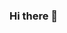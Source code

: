 ### Hi there 👋

<!--
[![Github](https://img.shields.io/badge/-Github-000?style=flat&logo=Github&logoColor=white)](https://github.com/Abd-00)
[![Portfolio Website](https://img.shields.io/badge/Website-Portfolio%20Website-blue)](#)
[![Linkedin](https://img.shields.io/badge/-LinkedIn-blue?style=flat&logo=Linkedin&logoColor=white)](#)
[![Instagram](https://img.shields.io/badge/-Instagram-c13584?style=flat&labelColor=c13584&logo=instagram&logoColor=white)](mailto:blackhole-100010176932351-1469197235@devnull.facebook.com)
[![Gmail](https://img.shields.io/badge/-Gmail-c14438?style=flat&logo=Gmail&logoColor=white)](mailto:abdqureshi41@gmail.com)
<a href="https://api.whatsapp.com/send?phone=+92+304+2244400&text=Abdullah Arshad">
  <img src="https://img.shields.io/badge/WHATSAPP-%2325D366.svg?&style=flat-square&logo=whatsapp&logoColor=white" />
</a>


![Abdullah Arshad's github stats](https://github-readme-stats.vercel.app/api?username=Abd-00&show_icons=true&theme=dark)


Here are some ideas to get you started:

- 🔭 I’m currently working on ...
- 🌱 I’m currently learning ...
- 👯 I’m looking to collaborate on ...
- 🤔 I’m looking for help with ...
- 💬 Ask me about ...
- 📫 How to reach me: ...
- 😄 Pronouns: ...
- ⚡ Fun fact: ...
-->

